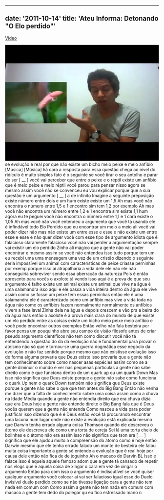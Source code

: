 
---
date: '2011-10-14'
title: 'Ateu Informa: Detonando "O Elo perdido"'
---

[Video](https://www.youtube.com/watch?v=AHUdVnPAiNA)

![capa](thumbnail.webp)
se evolução é real por que não existe um
bicho meio peixe e meio anfíbio
[Música]
[Música]
hã cara a resposta para essa questão
chega ao nível do ridículo é muito
simples fato é o seguinte se você tirar
o seu antolho e parar de ser [ __ ]
você vai perceber que entre o peixe e o
réptil existe um anfíbio que é meio
peixe e meio réptil você parou para
pensar nisso agora se mesmo assim você
não se convenceu eu vou explicar porque
que a sua questão é um argumento
[ __ ] a de infinito Imagine a
seguinte preposição existe número entre
dois e um hum existe existe um 1,5 Ah
mas você não encontra o número entre 1,5
e 1 encontro sim tem 1,2 por exemplo Ah
mas você não encontra um número entre
1,2 e 1 encontra sim existe 1,1 hum
agora eu te peguei você não encontra o
número entre 1,1 e 1 cara existe o
1,05 Ah mas você não você entendeu o
argumento que você tá usando ele é
infindável todo Elo Perdido que eu
encontrar um meio a meio ali você vai
poder dizer não mas não existe um entre
esse e esse e não existe um entre esse e
esse e não quer dizer você com esse tipo
de argumento idiota que é falacioso
claramente falacioso você não vai perder
a argumentação sempre vai existir um elo
perdido Zinho ali mágico que a gente não
vai poder encontrar e mesmo assim se
você não entendeu isso tudo porque tem
um eu recebi uma uma mensagem uma vez de
um cristão dizendo o seguinte seria
impossível um animal com características
de peixe criasse perninhas por exemp
porque isso aí atrapalharia a vida dele
ele não ele não conseguiria sobreviver
sendo essa aberração da natureza Pois é
então apresento para vocês o
axolote tá vendo isso aqui é a prova de
que seu argumento é falho existe um
animal existe um animal que vive na água
é uma salamandra isso aqui e ele passa a
vida inteira dentro da água ele vive
assim como se fosse um peixe tem essas
perninhas então ele é uma salamandra ele
é caracterizado como um
anfíbio mas vive a vida toda na água não
como os anfíbios fazem normalmente
normalmente os anfíbios vivem a fase
laval Zinha dela na água e depois
crescem e vão pra a beira do da água mas
então o axolote é a prova mais clara do
mundo de que existe um elo perdido entre
as coisas existe um bicho meio peixe
meio anfíbio e você pode encontrar
outros exemplos Então velho não fala
besteira por
favor pensa um pouquinho abre seu campo
de visão filosofe antes de criar pseudo
argumento científicos não tem como
discutir você não tá entendendo a
questão do da da evolução não é
fundamental para provar o ateísmo não só
que é tornou-se uma guerra dogmática
esse negócio da evolução e não faz
sentido porque mesmo que não existisse
evolução isso de forma alguma provaria
que Deus existe isso provaria que a
gente não tem conhecimento sobre como
nascer asas espécies assim como se a
gente diminuir o mundo e ver nas
pequenas partículas a gente não sabe
direito como é que funciona dentro de um
quark up ou um quark Down Mas isso não
significa que Deus existe porque a gente
não sabe como funciona o quark Up nem o
quark Down também não significa que Deus
existe porque a gente não sabe o que que
tem antes do Big Bang Então não venha me
dizer que a falta de conhecimento sobre
uma coisa assim como a chuva na Idade
Média quando a gente não entendia
direito que era chuva dizia que era Deus
hoje a gente não entende direito o Big
Bang fala que é Deus vocês querem que a
gente não entenda Como nasceu a vida
para poder justificar isso dizendo que é
é Deus então você tá procurando
encontrar uma lacuna num lugar onde não
existe a evolução está explicada mesmo
que Darwin tenha errado alguma coisa
Thomson quando ele descreveu o átomo ele
descreveu ele como uma torta
de cereja Sei lá uma torta cheio de
bolinhas e o átomo não era assim isso
não significa que tson era [ __ ]
significa que ele ajudou muito a
compreensão do átomo como é hoje então
Darwin mesmo que ele tenha errado falado
um monte de besteira ele falou muita
coisa importante a gente só entende a
evolução que é real hoje por causa dele
então não fica de de joguinho Ah o
macaco do Darvin BL Isso é falace isso é
aquela aquele famoso adom que a gente tá
cansado de repetir nos vlogs que é
aquela coisa de xingar o cara em vez de
xingar o argumento Então para com isso o
argumento é indiscutível se você quiser
qualquer argumento você colocar aí vai
ser falacioso igual esse
do Duelo invisível duelo perdido como se
não tivesse ligação cara a gente não tem
nada em comum com Como assim a gente não
tem nada em comum com macaco a gente tem
dedo do polegar
qu eu fico estressado
mano n